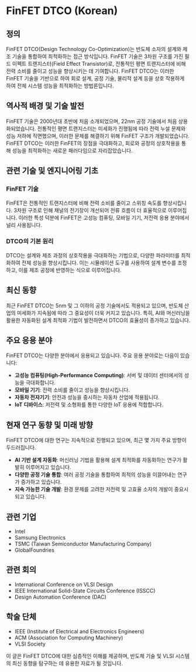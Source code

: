 # FinFET DTCO (Korean)

## 정의
FinFET DTCO(Design Technology Co-Optimization)는 반도체 소자의 설계와 제조 기술을 통합하여 최적화하는 접근 방식입니다. FinFET 기술은 3차원 구조를 가진 필드 이펙트 트랜지스터(Field Effect Transistor)로, 전통적인 평면 트랜지스터에 비해 전력 소비를 줄이고 성능을 향상시키는 데 기여합니다. FinFET DTCO는 이러한 FinFET 기술을 기반으로 하여 회로 설계, 공정 기술, 물리적 설계 등을 상호 작용하게 하여 전체 시스템 성능을 최적화하는 방법론입니다.

## 역사적 배경 및 기술 발전
FinFET 기술은 2000년대 초반에 처음 소개되었으며, 22nm 공정 기술에서 처음 상용화되었습니다. 전통적인 평면 트랜지스터는 미세화가 진행됨에 따라 전력 누설 문제와 성능 저하에 직면했으며, 이러한 문제를 해결하기 위해 FinFET 구조가 개발되었습니다. FinFET DTCO는 이러한 FinFET의 장점을 극대화하고, 회로와 공정의 상호작용을 통해 성능을 최적화하는 새로운 패러다임으로 자리잡았습니다.

## 관련 기술 및 엔지니어링 기초
### FinFET 기술
FinFET은 전통적인 트랜지스터에 비해 전력 소비를 줄이고 스위칭 속도를 향상시킵니다. 3차원 구조로 인해 채널의 전기장이 개선되어 전류 흐름이 더 효율적으로 이루어집니다. 이러한 특성 덕분에 FinFET은 고성능 컴퓨팅, 모바일 기기, 저전력 응용 분야에서 널리 사용됩니다.

### DTCO의 기본 원리
DTCO는 설계와 제조 과정의 상호작용을 극대화하는 기법으로, 다양한 파라미터를 최적화하여 전체 성능을 향상시킵니다. 이는 시뮬레이션 도구를 사용하여 설계 변수를 조정하고, 이를 제조 공정에 반영하는 식으로 이루어집니다.

## 최신 동향
최근 FinFET DTCO는 5nm 및 그 이하의 공정 기술에서도 적용되고 있으며, 반도체 산업의 미세화가 지속됨에 따라 그 중요성이 더욱 커지고 있습니다. 특히, AI와 머신러닝을 활용한 자동화된 설계 최적화 기법이 발전하면서 DTCO의 효율성이 증가하고 있습니다.

## 주요 응용 분야
FinFET DTCO는 다양한 분야에서 응용되고 있습니다. 주요 응용 분야로는 다음이 있습니다:
- **고성능 컴퓨팅(High-Performance Computing)**: 서버 및 데이터 센터에서의 성능을 극대화합니다.
- **모바일 기기**: 전력 소비를 줄이고 성능을 향상시킵니다.
- **자동차 전자기기**: 안전과 성능을 중시하는 자동차 산업에 적용됩니다.
- **IoT 디바이스**: 저전력 및 소형화를 통한 다양한 IoT 응용에 적합합니다.

## 현재 연구 동향 및 미래 방향
FinFET DTCO에 대한 연구는 지속적으로 진행되고 있으며, 최근 몇 가지 주요 방향이 두드러집니다.
- **AI 기반 설계 자동화**: 머신러닝 기법을 활용해 설계 최적화를 자동화하는 연구가 활발히 이루어지고 있습니다.
- **다양한 공정 기술 통합**: 여러 공정 기술을 통합하여 최적의 성능을 이끌어내는 연구가 증가하고 있습니다.
- **지속 가능한 기술 개발**: 환경 문제를 고려한 저전력 및 고효율 소자의 개발이 중요시되고 있습니다.

## 관련 기업
- Intel
- Samsung Electronics
- TSMC (Taiwan Semiconductor Manufacturing Company)
- GlobalFoundries

## 관련 회의
- International Conference on VLSI Design
- IEEE International Solid-State Circuits Conference (ISSCC)
- Design Automation Conference (DAC)

## 학술 단체
- IEEE (Institute of Electrical and Electronics Engineers)
- ACM (Association for Computing Machinery)
- VLSI Society

이 글은 FinFET DTCO에 대한 심층적인 이해를 제공하며, 반도체 기술 및 VLSI 시스템의 최신 동향을 탐구하는 데 유용한 자료가 될 것입니다.